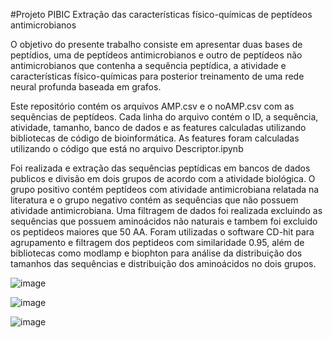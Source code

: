 #Projeto PIBIC Extração das características físico-químicas de peptídeos antimicrobianos

O objetivo do presente trabalho consiste em apresentar duas bases de peptídios, uma de peptídeos antimicrobianos e outro de  peptídeos não antimicrobianos que 
contenha a sequência peptídica, a atividade e características físico-químicas para posterior treinamento de uma rede neural profunda baseada em grafos.

Este repositório contém os arquivos AMP.csv e o noAMP.csv com as sequências de peptídeos. Cada linha do arquivo contém o ID, a sequência, atividade, tamanho, banco de dados e as features calculadas utilizando bibliotecas de código de bioinformática. As features foram calculadas utilizando o código que está no arquivo Descriptor.ipynb

Foi realizada e extração das sequências peptídicas em bancos de dados publicos e divisão em dois grupos de acordo com a atividade biológica. O grupo positivo contém peptídeos com atividade antimicrobiana relatada na literatura e o grupo negativo contém as sequências que não possuem atividade antimicrobiana. Uma filtragem de dados foi realizada excluindo as sequências que possuem aminoácidos não naturais e tambem foi excluido os peptideos maiores que 50 AA. Foram utilizadas o software CD-hit para agrupamento e filtragem dos peptideos com similaridade 0.95, além de bibliotecas como modlamp e biophton para análise da distribuição dos tamanhos das sequências e distribuição dos aminoácidos no dois grupos.

![image](https://github.com/gabrielalonde/ProjetoPIBIC/assets/138613530/79e4fd4f-2a78-45a0-a06a-14387bfcc598)

![image](https://github.com/gabrielalonde/ProjetoPIBIC/assets/138613530/df3eb055-4f2b-4825-8122-04984813714e)

![image](https://github.com/gabrielalonde/ProjetoPIBIC/assets/138613530/f0029f62-cbec-412c-bc3a-6b7a363bcf7c)





 
